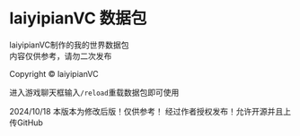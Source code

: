 # laiyipianVC 数据包
laiyipianVC制作的我的世界数据包  
内容仅供参考，请勿二次发布  

Copyright © laiyipianVC  

进入游戏聊天框输入`/reload`重载数据包即可使用

2024/10/18
本版本为修改后版！仅供参考！
经过作者授权发布！允许开源并且上传GitHub
